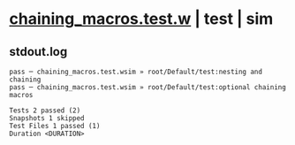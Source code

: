 # [chaining_macros.test.w](../../../../../examples/tests/valid/chaining_macros.test.w) | test | sim

## stdout.log
```log
pass ─ chaining_macros.test.wsim » root/Default/test:nesting and chaining    
pass ─ chaining_macros.test.wsim » root/Default/test:optional chaining macros

Tests 2 passed (2)
Snapshots 1 skipped
Test Files 1 passed (1)
Duration <DURATION>
```

